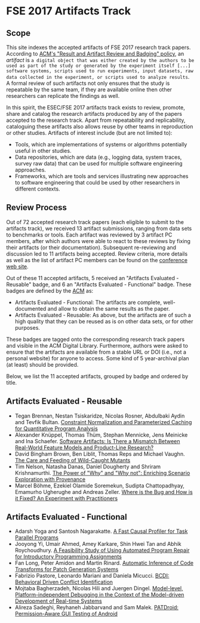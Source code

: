 # FSE 2017 Artifacts Track

## Scope

This site indexes the accepted artifacts of FSE 2017 research track papers. According to [ACM's "Result and Artifact Review and Badging" policy](​https://www.acm.org/publications/policies/artifact-review-badging), an *artifact* is ``a digital object that was either created by the authors to be used as part of the study or generated by the experiment itself [...] software systems, scripts used to run experiments, input datasets, raw data collected in the experiment, or scripts used to analyze results``. A formal review of such artifacts not only ensures that the study is repeatable by the same team, if they are available online then other researchers can replicate the findings as well.

In this spirit, the ESEC/FSE 2017 artifacts track exists to review, promote, share and catalog the research artifacts produced by any of the papers accepted to the research track. Apart from repeatability and replicability, cataloguing these artifacts also allows reuse by other teams in reproduction or other studies. Artifacts of interest include (but are not limited to):

* Tools, which are implementations of systems or algorithms potentially useful in other studies.
* Data repositories, which are data (e.g., logging data, system traces, survey raw data) that can be used for multiple software engineering approaches.
* Frameworks, which are tools and services illustrating new approaches to software engineering that could be used by other researchers in different contexts.

## Review Process

Out of 72 accepted research track papers (each eligible to submit to the artifacts track), we received 13 artifact submissions, ranging from data sets to benchmarks or tools. Each artifact was reviewed by 3 artifact PC members, after which authors were able to react to these reviews by fixing their artifacts (or their documentation). Subsequent re-reviewing and discussion led to 11 artifacts being accepted. Review criteria, more details as well as the list of artifact PC members can be found on the [conference web site](http://esec-fse17.uni-paderborn.de/call_artifacts.php).

Out of these 11 accepted artifacts, 5 received an "Artifacts Evaluated - Reusable" badge, and 6 an "Artifacts Evaluated - Functional" badge. These badges are defined by the [ACM](​https://www.acm.org/publications/policies/artifact-review-badging) as:

* Artifacts Evaluated - Functional: The artifacts are complete, well-documented and allow to obtain the same results as the paper.
* Artifacts Evaluated - Reusable: As above, but the artifacts are of such a high quality that they can be reused as is on other data sets, or for other purposes.

These badges are tagged onto the corresponding research track papers and visible in the ACM Digital Library. Furthermore, authors were asked to ensure that the artifacts are available from a stable URL or DOI (i.e., not a personal website) for anyone to access. Some kind of 5 year-archival plan (at least) should be provided.

Below, we list the 11 accepted artifacts, grouped by badge and ordered by title.

## Artifacts Evaluated - Reusable

* Tegan Brennan, Nestan Tsiskaridze, Nicolas Rosner, Abdulbaki Aydin and Tevfik Bultan. [Constraint Normalization and Parameterized Caching for Quantitative Program Analysis](https://cashew.vlab.cs.ucsb.edu/)
* Alexander Kn&uuml;ppel, Thomas Th&uuml;m, Stephan Mennicke, Jens Meinicke and Ina Schaefer. [Software Artifacts: Is There a Mismatch Between Real-World Feature Models and Product-Line Research?](https://github.com/AlexanderKnueppel/is-there-a-mismatch)
* David Bingham Brown, Ben Liblit, Thomas Reps and Michael Vaughn. [The Care and Feeding of Wild-Caught Mutants](https://github.com/d-bingham/fse2017artifact)
* Tim Nelson, Natasha Danas, Daniel Dougherty and Shriram Krishnamurthi. [The Power of "Why" and "Why not": Enriching Scenario Exploration with Provenance](http://cs.brown.edu/research/plt/dl/fse2017/)
* Marcel B&ouml;hme, Ezekiel Olamide Soremekun, Sudipta Chattopadhyay, Emamurho Ugherughe and Andreas Zeller. [Where is the Bug and How is it Fixed? An Experiment with Practitioners](https://dbgbench.github.io/)

## Artifacts Evaluated - Functional

* Adarsh Yoga and Santosh Nagarakatte. [A Fast Causal Profiler for Task Parallel Programs](https://github.com/rutgers-apl/TaskProf)
* Jooyong Yi, Umair Ahmed, Amey Karkare, Shin Hwei Tan and Abhik Roychoudhury. [A Feasibility Study of Using Automated Program Repair for Introductory Programming Assignments](https://github.com/jyi/ITSP)
* Fan Long, Peter Amidon and Martin Rinard. [Automatic Inference of Code Transforms for Patch Generation Systems](http://rhino.csail.mit.edu/genesis-rep/)
* Fabrizio Pastore, Leonardo Mariani and Daniela Micucci. [BCDI: Behavioral Driven Conflict Identification](https://github.com/pastoref/bdci)
* Mojtaba Bagherzadeh, Nicolas Hili and Juergen Dingel. [Model-level, Platform-independent Debugging in the Context of the Model-driven Development of Real-time Systems](https://github.com/moji1/MDebugger)
* Alireza Sadeghi, Reyhaneh Jabbarvand and Sam Malek. [PATDroid: Permission-Aware GUI Testing of Android](https://sites.google.com/view/patdroid)


